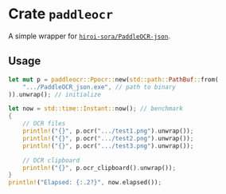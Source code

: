# Crate `paddleocr`

A simple wrapper for [`hiroi-sora/PaddleOCR-json`](https://github.com/hiroi-sora/PaddleOCR-json).

## Usage

```rust
let mut p = paddleocr::Ppocr::new(std::path::PathBuf::from(
    ".../PaddleOCR_json.exe", // path to binary
)).unwrap(); // initialize

let now = std::time::Instant::now(); // benchmark
{
    // OCR files
    println!("{}", p.ocr(".../test1.png").unwrap());
    println!("{}", p.ocr(".../test2.png").unwrap());
    println!("{}", p.ocr(".../test3.png").unwrap());

    // OCR clipboard
    println!("{}", p.ocr_clipboard().unwrap());
}
println!("Elapsed: {:.2?}", now.elapsed());
```
